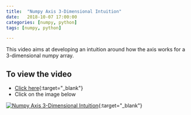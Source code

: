 ```yaml
---
title:  "Numpy Axis 3-Dimensional Intuition"
date:   2018-10-07 17:00:00
categories: [numpy, python]
tags: [numpy, python]

---
```


This video aims at developing an intuition around how the axis works for a 3-dimensional numpy array.


## To view the video
* [Click here](https://youtu.be/nS0oKBbNjWY){:target="_blank"}
* Click on the image below

[![Numpy Axis 3-Dimensional Intuition](http://img.youtube.com/vi/nS0oKBbNjWY/0.jpg)](http://www.youtube.com/watch?v=nS0oKBbNjWY){:target="_blank"}
